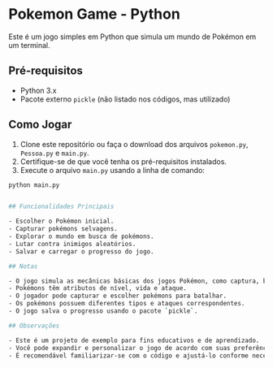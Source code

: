 # Pokemon Game - Python

Este é um jogo simples em Python que simula um mundo de Pokémon em um terminal.

## Pré-requisitos

- Python 3.x
- Pacote externo `pickle` (não listado nos códigos, mas utilizado)

## Como Jogar

1. Clone este repositório ou faça o download dos arquivos `pokemon.py`, `Pessoa.py` e `main.py`.
2. Certifique-se de que você tenha os pré-requisitos instalados.
3. Execute o arquivo `main.py` usando a linha de comando:

```sh
python main.py


## Funcionalidades Principais

- Escolher o Pokémon inicial.
- Capturar pokémons selvagens.
- Explorar o mundo em busca de pokémons.
- Lutar contra inimigos aleatórios.
- Salvar e carregar o progresso do jogo.

## Notas

- O jogo simula as mecânicas básicas dos jogos Pokémon, como captura, batalha e exploração.
- Pokémons têm atributos de nível, vida e ataque.
- O jogador pode capturar e escolher pokémons para batalhar.
- Os pokémons possuem diferentes tipos e ataques correspondentes.
- O jogo salva o progresso usando o pacote `pickle`.

## Observações

- Este é um projeto de exemplo para fins educativos e de aprendizado.
- Você pode expandir e personalizar o jogo de acordo com suas preferências.
- É recomendável familiarizar-se com o código e ajustá-lo conforme necessário.


